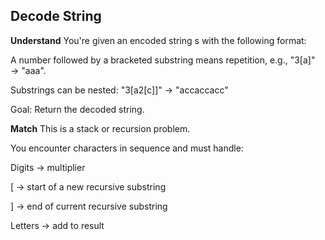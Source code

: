 ## Decode String
**Understand**
You're given an encoded string s with the following format:

A number followed by a bracketed substring means repetition, e.g., "3[a]" → "aaa".

Substrings can be nested: "3[a2[c]]" → "accaccacc"

Goal:
Return the decoded string.

**Match**
This is a stack or recursion problem.

You encounter characters in sequence and must handle:

Digits → multiplier

[ → start of a new recursive substring

] → end of current recursive substring

Letters → add to result